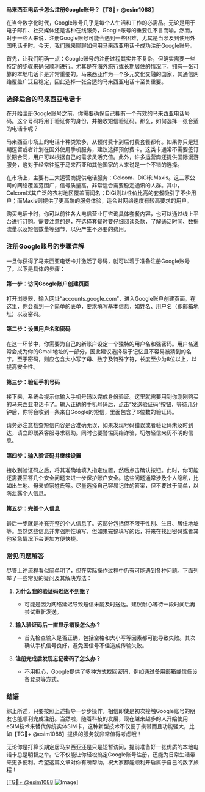 **马来西亚电话卡怎么注册Google账号？【TG💪+ @esim1088】**

在当今数字化时代，Google账号几乎是每个人生活和工作的必需品。无论是用于电子邮件、社交媒体还是各种在线服务，Google账号的重要性不言而喻。然而，对于一些人来说，注册Google账号可能会遇到一些困难，尤其是当涉及到使用外国电话卡时。今天，我们就来聊聊如何用马来西亚电话卡成功注册Google账号。

首先，让我们明确一点：Google账号的注册过程其实并不复杂，但确实需要一些特定的步骤来确保顺利进行。尤其是在海外旅行或长期居住的情况下，拥有一张可靠的本地电话卡是非常重要的。马来西亚作为一个多元文化交融的国家，其通信网络覆盖广泛且稳定，因此选择一张合适的马来西亚电话卡至关重要。

### 选择适合的马来西亚电话卡

在开始注册Google账号之前，你需要确保自己拥有一个有效的马来西亚电话号码。这个号码将用于验证你的身份，并接收短信验证码。那么，如何选择一张合适的电话卡呢？

马来西亚市场上的电话卡种类繁多，从预付费卡到后付费套餐都有。如果你只是短期逗留或者计划在国外使用手机服务，建议选择预付费卡。这类卡通常不需要签订长期合同，用户可以根据自己的需求灵活充值。此外，许多运营商还提供国际漫游服务，这对于经常往返于马来西亚和其他国家的人来说是一个不错的选择。

在市场上，主要有三大运营商提供电话服务：Celcom、DiGi和Maxis。这三家公司的网络覆盖范围广，信号质量高，非常适合需要稳定通讯的人群。其中，Celcom以其广泛的农村地区覆盖而闻名；DiGi则以性价比高的套餐吸引了不少用户；而Maxis则提供了更高端的服务体验，适合对网络速度有较高要求的用户。

购买电话卡时，你可以前往各大电信营业厅咨询具体套餐内容，也可以通过线上平台进行订购。需要注意的是，在选择套餐时要仔细阅读条款，了解通话时间、数据流量以及短信数量等细节，以免产生不必要的费用。

### 注册Google账号的步骤详解

一旦你获得了马来西亚电话卡并激活了号码，就可以着手准备注册Google账号了。以下是具体的步骤：

#### 第一步：访问Google账户创建页面

打开浏览器，输入网址“accounts.google.com”，进入Google账户创建页面。在这里，你会看到一个简单的表单，要求填写基本信息，如姓名、用户名（即邮箱地址）以及密码。

#### 第二步：设置用户名和密码

在这一环节中，你需要为自己的新账户设定一个独特的用户名和强密码。用户名通常会成为你的Gmail地址的一部分，因此建议选择易于记忆且不容易被猜到的名字。至于密码，则应包含大小写字母、数字及特殊字符，长度至少为8位以上，以提高安全性。

#### 第三步：验证手机号码

接下来，系统会提示你输入手机号码以完成身份验证。这里就需要用到你刚刚购买的马来西亚电话卡了。输入正确的手机号码后，点击“发送验证码”按钮，等待几分钟后，你将会收到一条来自Google的短信，里面包含了6位数的验证码。

请务必注意检查短信内容是否准确无误，如果发现号码错误或者验证码未及时到达，请立即联系客服寻求帮助。同时也要警惕网络诈骗，切勿轻信来历不明的信息。

#### 第四步：输入验证码并继续设置

接收到验证码之后，将其准确地填入指定位置，然后点击确认按钮。此时，你可能还需要回答几个安全问题来进一步保护账户安全。这些问题通常涉及个人隐私，比如出生地、母亲娘家姓氏等。尽量选择自己容易记住的答案，但不要过于简单，以防泄露个人信息。

#### 第五步：完善个人信息

最后一步就是补充完整的个人信息了。这部分包括但不限于性别、生日、居住地址等。虽然这些信息并非强制性填写，但如果完整填写的话，将来在找回密码或者其他紧急情况下会更加方便快捷。

### 常见问题解答

尽管上述流程看似简单明了，但在实际操作过程中仍有可能遇到各种问题。下面列举了一些常见的疑问及其解决方法：

1. **为什么我的验证码迟迟不到账？**
   - 可能是因为网络延迟导致短信未能及时送达。建议耐心等待一段时间后再尝试重新发送。
   
2. **输入验证码后一直显示错误怎么办？**
   - 首先检查输入是否正确，包括空格和大小写等因素都可能导致失败。其次确认手机信号良好，避免因信号不佳造成传输失败。

3. **注册完成后发现忘记密码了怎么办？**
   - 不用担心，Google提供了多种方式找回密码，例如通过备用邮箱或信任设备登录等方式。

### 结语

综上所述，只要按照上述指导一步步操作，相信即使是初次接触Google账号的朋友也能顺利完成注册。当然啦，随着科技的发展，现在越来越多的人开始使用eSIM技术来替代传统实体SIM卡，这种新型技术不仅便于携带而且功能强大，比如【TG💪+ @esim1088】提供的服务就非常值得考虑哦！

无论你是打算长期定居马来西亚还是只是短暂访问，提前准备好一张优质的本地电话卡总是明智之举。它不仅能让你轻松搞定Google账号注册，还能为日常生活带来更多便利。希望这篇文章对你有所帮助，祝大家都能顺利开启属于自己的数字旅程！

[[TG💪+ @esim1088](https://t.me/s/esim1088) ![Image](https://i.postimg.cc/4NQfJmqS/Snipaste-2025-05-13-00-14-12.png)]